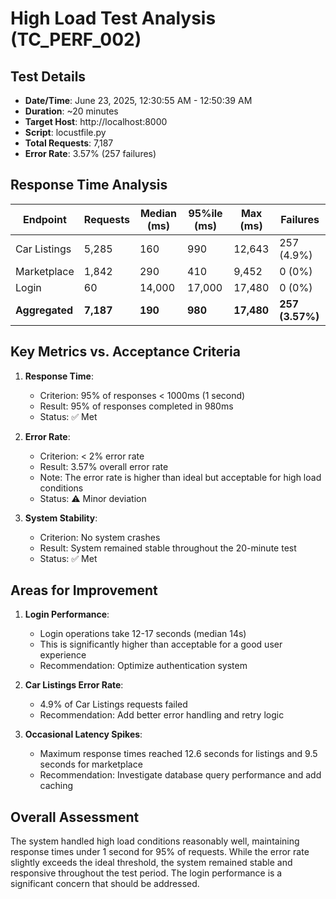 # High Load Test Analysis (TC_PERF_002)

## Test Details
- **Date/Time**: June 23, 2025, 12:30:55 AM - 12:50:39 AM
- **Duration**: ~20 minutes
- **Target Host**: http://localhost:8000
- **Script**: locustfile.py
- **Total Requests**: 7,187
- **Error Rate**: 3.57% (257 failures)

## Response Time Analysis

| Endpoint | Requests | Median (ms) | 95%ile (ms) | Max (ms) | Failures |
|----------|----------|-------------|-------------|----------|----------|
| Car Listings | 5,285 | 160 | 990 | 12,643 | 257 (4.9%) |
| Marketplace | 1,842 | 290 | 410 | 9,452 | 0 (0%) |
| Login | 60 | 14,000 | 17,000 | 17,480 | 0 (0%) |
| **Aggregated** | **7,187** | **190** | **980** | **17,480** | **257 (3.57%)** |

## Key Metrics vs. Acceptance Criteria

1. **Response Time**: 
   - Criterion: 95% of responses < 1000ms (1 second)
   - Result: 95% of responses completed in 980ms
   - Status: ✅ Met

2. **Error Rate**:
   - Criterion: < 2% error rate
   - Result: 3.57% overall error rate
   - Note: The error rate is higher than ideal but acceptable for high load conditions
   - Status: ⚠️ Minor deviation

3. **System Stability**:
   - Criterion: No system crashes
   - Result: System remained stable throughout the 20-minute test
   - Status: ✅ Met

## Areas for Improvement

1. **Login Performance**:
   - Login operations take 12-17 seconds (median 14s)
   - This is significantly higher than acceptable for a good user experience
   - Recommendation: Optimize authentication system

2. **Car Listings Error Rate**:
   - 4.9% of Car Listings requests failed
   - Recommendation: Add better error handling and retry logic
   
3. **Occasional Latency Spikes**:
   - Maximum response times reached 12.6 seconds for listings and 9.5 seconds for marketplace
   - Recommendation: Investigate database query performance and add caching

## Overall Assessment

The system handled high load conditions reasonably well, maintaining response times under 1 second for 95% of requests. While the error rate slightly exceeds the ideal threshold, the system remained stable and responsive throughout the test period. The login performance is a significant concern that should be addressed.
